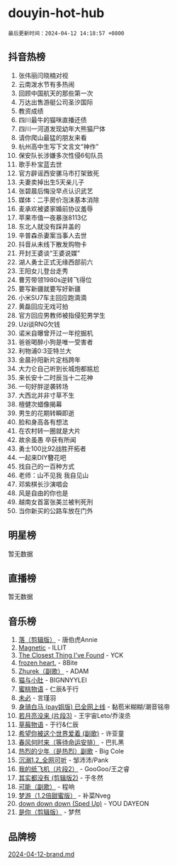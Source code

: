 # douyin-hot-hub

`最后更新时间：2024-04-12 14:18:57 +0800`

## 抖音热榜

1. 张伟丽闫晓楠对视
1. 云南泼水节有多热闹
1. 回顾中国航天的那些第一次
1. 万达出售游艇公司圣汐国际
1. 教资成绩
1. 四川最牛的猫咪直播还债
1. 四川一河道发现幼年大熊猫尸体
1. 请你爬山最猛的朋友来看
1. 杭州高中生写下文言文“神作”
1. 保安队长涉嫌多次性侵6旬队员
1. 歌手朴宝蓝去世
1. 官方辟谣西安骡马市打架致死
1. 夫妻卖掉出生5天亲儿子
1. 张碧晨后悔没早点认识武艺
1. 媒体：二手房价泡沫基本消除
1. 麦承欢被婆家婚前协议羞辱
1. 苹果市值一夜暴涨8113亿
1. 东北人就没有踩井盖的
1. 辛普森杀妻案当事人去世
1. 抖音从未线下散发购物卡
1. 开封王婆谈“王婆说媒”
1. 湖人勇士正式无缘西部前六
1. 王阳女儿登台走秀
1. 曹芳带领1980s逆转飞得位
1. 要写新疆就要写好新疆
1. 小米SU7车主回应跑滴滴
1. 黄磊回应无戏可拍
1. 官方回应男教师被指侵犯男学生
1. Uzi谈RNG欠钱
1. 诺米自曝曾开过一年挖掘机
1. 爸爸喝醉小狗是唯一受害者
1. 利物浦0:3亚特兰大
1. 金晨孙阳新片定档跨年
1. 大力仑自己听到长城炮都尴尬
1. 来长安十二时辰当十二花神
1. 一句好胖逆袭转场
1. 大西北并非寸草不生
1. 檀健次蜡像揭幕
1. 男生的花期转瞬即逝
1. 脸和身高各有想法
1. 在农村转一圈就是大片
1. 故余虽愚 卒获有所闻
1. 勇士100比92战胜开拓者
1. 一起来DIY簪花吧
1. 找自己的一百种方式
1. 老师：山不见我 我自见山
1. 邓紫棋长沙演唱会
1. 风是自由的你也是
1. 越南女首富张美兰被判死刑
1. 当你新买的公路车放在门外

## 明星榜

暂无数据

## 直播榜

暂无数据

## 音乐榜

1. [落（剪辑版）](https://sf5-hl-cdn-tos.douyinstatic.com/obj/tos-cn-ve-2774/o0h6HvN1BBbli9LtU3i5fQIleBQMF5Cg4TZmmC) - 唐伯虎Annie
1. [Magnetic](https://sf5-hl-cdn-tos.douyinstatic.com/obj/tos-cn-ve-2774/oAQCYdBNZfLACGDmVFAsfAtpy32tqErgQ3XgBN) - ILLIT
1. [The Closest Thing I've Found](https://sf5-hl-cdn-tos.douyinstatic.com/obj/tos-cn-ve-2774/514ab5d9146f4d2ca454b7adff8e5e4d) - YCK
1. [frozen heart.](https://sf5-hl-cdn-tos.douyinstatic.com/obj/tos-cn-ve-2774/oIIWJfyjIACZA9zQMtnJ6hQQhFC4vhCupoRBsO) - 8Bite
1. [Zhurek（副歌）](https://sf27-cdn-tos.douyinstatic.com/obj/tos-cn-ve-2774/ooQm8FBZQDlf0btEYgVpCcSCQfrdJGBEKZYBGS) - ADAM
1. [猫与小肚](https://sf6-cdn-tos.douyinstatic.com/obj/tos-cn-ve-2774/osZeoClMECgK8DYl6VebABgbchEtPYQjZEnRtd) - BIGNNYYLEI
1. [蜜桃物语](https://sf3-cdn-tos.douyinstatic.com/obj/tos-cn-ve-2774/oIhOSCZtIACtYU4XQkngiW9kCBfVD1Fz9IYeqL) - 仁辰&于行
1. [未必](https://sf3-cdn-tos.douyinstatic.com/obj/tos-cn-ve-2774/ogntQMFnKQDZUgTCYuJgfLEtleYZZFxBQqhhFB) - 言瑾羽
1. [身骑白马 (pay姐版) 已全网上线](https://sf27-cdn-tos.douyinstatic.com/obj/tos-cn-ve-2774/oQLO5ZgLsFkaDhdIIveF2zUCgfweY0gWaH4AQG) - 黏苞米糊糊/潮音铭帝
1. [若月亮没来 (片段3)](https://sf5-hl-cdn-tos.douyinstatic.com/obj/tos-cn-ve-2774/okfyEUsGW1B1ovJi5JiN9IjvAT2lMwA054GoEB) - 王宇宙Leto/乔浚丞
1. [草莓物语](https://sf5-hl-cdn-tos.douyinstatic.com/obj/tos-cn-ve-2774/okynhJ7jEAIIZBfsLgYMEI8QC3WbQNN66RKzhT) - 于行&仁辰
1. [希望你被这个世界爱着 (副歌)](https://sf5-hl-cdn-tos.douyinstatic.com/obj/tos-cn-ve-2774/oUHCmWQfZlE3QQBKBeD8rCFLpJzPgCpImhsxMt) - 许亚童
1. [春风何时来（等待命运安排）](https://sf5-hl-cdn-tos.douyinstatic.com/obj/tos-cn-ve-2774/oICBNbD3gelMfB4WgiD1KI2jQtXZE2FgHLwtsl) - 巴扎黑
1. [热烈的少年（是热烈）副歌](https://sf6-cdn-tos.douyinstatic.com/obj/tos-cn-ve-2774/owVNI0CLDAUMtSz6TEYvfFBFL4UDFFhLfgK8fa) - Big Cole
1. [沉溺1.2_全网可听](https://sf5-hl-cdn-tos.douyinstatic.com/obj/tos-cn-ve-2774/ok2QoiBqsWAX9McZmWiI9gAB0EzwD4Xj6yfmtH) - 邹沛沛/Pank
1. [我的纸飞机（片段2）](https://sf5-hl-cdn-tos.douyinstatic.com/obj/tos-cn-ve-2774/oM2ZrKcg2CD5AeRB2gkeXOFB1IxAGJdZPazYHf) - GooGoo/王之睿
1. [其实都没有 (剪辑版2)](https://sf27-cdn-tos.douyinstatic.com/obj/tos-cn-ve-2774/oEBNQenHZtBhxYjGgUDQk0BCHTigQafgFlbQ7k) - 于冬然
1. [可能（副歌）](https://sf6-cdn-tos.douyinstatic.com/obj/tos-cn-ve-2774/cde1731888894259b333569393c2fb51) - 程响
1. [梦游（1.2倍甜蜜版）](https://sf6-cdn-tos.douyinstatic.com/obj/tos-cn-ve-2774/o4gyAUm8hwufoEABmwVIiQtHsFuGzAEEWtNMzo) - 补菜Nveg
1. [down down down (Sped Up)](https://sf5-hl-cdn-tos.douyinstatic.com/obj/tos-cn-ve-2774/ow80iABiXIO9DsFwK6WeZKMaJRi3BPJAotDy8m) - YOU DAYEON
1. [是你（剪辑版）](https://sf5-hl-cdn-tos.douyinstatic.com/obj/tos-cn-ve-2774/46019dae783c4c969944217fe1cfafc4) - 梦然

## 品牌榜

[2024-04-12-brand.md](2024-04-12-brand.md)
